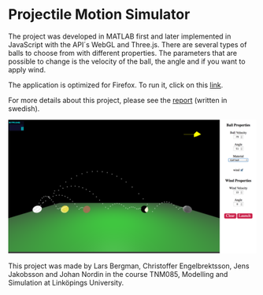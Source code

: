 # Projectile Motion Simulator

The project was developed in MATLAB first and later implemented in JavaScript with the API´s WebGL and Three.js.
There are several types of balls to choose from with different properties. The parameters that are possible to change is the velocity of the ball, the angle and if you want to apply wind.

The application is optimized for Firefox. To run it, click on this [link](https://cdn.rawgit.com/chren574/Projectile-Motion-Simulator-WebGL-/fcab5312/index.html).

For more details about this project, please see the [report](https://cdn.rawgit.com/chren574/Projectile-Motion-Simulator-WebGL-/fcab5312/Projekt_Rapport.pdf) (written in swedish).


![GitHub Logo](/images/kastbana_v2.png)

This project was made by Lars Bergman, Christoffer Engelbrektsson, Jens Jakobsson and Johan Nordin in the course TNM085, Modelling and Simulation at Linköpings University. 
